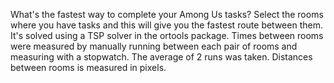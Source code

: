 What's the fastest way to complete your Among Us tasks? Select the rooms where you have tasks and this will give you the fastest route between them. It's solved using a TSP solver in the ortools package.
Times between rooms were measured by manually running between each pair of rooms and measuring with a stopwatch. The average of 2 runs was taken.
Distances between rooms is measured in pixels.
